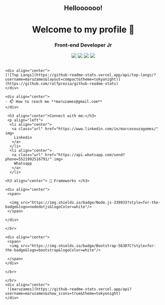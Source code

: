 <h2 align="center">Helloooooo!</h1>
    <h1 align="center">Welcome to my profile 👋</h1>
    <h3 align="center">Front-end Developer Jr</h3>
     <div align="center">
      <span>
       <img src="https://img.shields.io/badge/JavaScript-F7DF1E?style=for-the-badge&logo=javascript&logoColor=black"/>
       <img src="https://img.shields.io/badge/HTML5-E34F26?style=for-the-badge&logo=html5&logoColor=white"/>
       <img src="https://img.shields.io/badge/CSS3-1572B6?style=for-the-badge&logo=css3&logoColor=white"/>
       <img src="https://img.shields.io/badge/Bootstrap-239120?style=for-the-badge&logo=bootstrap&logoColor=white"/>
      </span>
     </div>
    </br>

    <div align="center">
    [![Top Langs](https://github-readme-stats.vercel.app/api/top-langs/?username=maruzames&layout=compact&theme=tokyonight)](https://github.com/ralfprezia/github-readme-stats)
    </div>

    <div align="center">
    - 📫 How to reach me **maruzames@gmail.com**
    </div>
    
     <h3 align="center">Connect with me:</h3>
     <p align="left">
      <li align="center">
       <a class="url" href="https://www.linkedin.com/in/marcosouzagomes/" img> 
        Linkedin
       </a>
      </li>
      <li align="center">
       <a class="url" href="https://api.whatsapp.com/send?phone=5521992516791/" img> 
        Whatsapp
       </a>
      </li>
    
    <h3 align="center"> 🚀 Frameworks </h3>
    
    <div align="center">
     <span>

      <img src="https://img.shields.io/badge/Node.js-339933?style=for-the-badge&logo=nodedotjs&logoColor=white"/>
     </span>
    
    </div>
    
    </br>
    
    <div align="center">
     <span> 
      <img src="https://img.shields.io/badge/Bootstrap-563D7C?style=for-the-badge&logo=bootstrap&logoColor=white"/>  

     </span>
    </div>
    
    </br>
    
    </br>
    <div align="center">
     ![maruzames](https://github-readme-stats.vercel.app/api?username=maruzames&show_icons=true&theme=tokyonight)
    </div>
